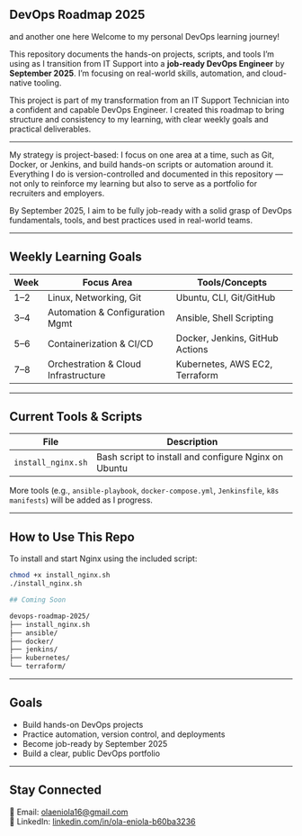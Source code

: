 ## DevOps Roadmap 2025
and another one here
Welcome to my personal DevOps learning journey!

This repository documents the hands-on projects, scripts, and tools I’m using as I transition from IT Support into a **job-ready DevOps Engineer** by **September 2025**. I’m focusing on real-world skills, automation, and cloud-native tooling.


This project is part of my transformation from an IT Support Technician into a confident and capable DevOps Engineer. I created this roadmap to bring structure and consistency to my learning, with clear weekly goals and practical deliverables.

---

My strategy is project-based: I focus on one area at a time, such as Git, Docker, or Jenkins, and build hands-on scripts or automation around it. Everything I do is version-controlled and documented in this repository — not only to reinforce my learning but also to serve as a portfolio for recruiters and employers.

By September 2025, I aim to be fully job-ready with a solid grasp of DevOps fundamentals, tools, and best practices used in real-world teams.

---

## Weekly Learning Goals

| Week | Focus Area                          | Tools/Concepts                        |
|------|-------------------------------------|---------------------------------------|
| 1–2  | Linux, Networking, Git              | Ubuntu, CLI, Git/GitHub               |
| 3–4  | Automation & Configuration Mgmt     | Ansible, Shell Scripting              |
| 5–6  | Containerization & CI/CD            | Docker, Jenkins, GitHub Actions       |
| 7–8  | Orchestration & Cloud Infrastructure| Kubernetes, AWS EC2, Terraform        |

---

## Current Tools & Scripts

| File               | Description                                           |
|--------------------|-------------------------------------------------------|
| `install_nginx.sh` | Bash script to install and configure Nginx on Ubuntu |

More tools (e.g., `ansible-playbook`, `docker-compose.yml`, `Jenkinsfile`, `k8s manifests`) will be added as I progress.

---

## How to Use This Repo

To install and start Nginx using the included script:

```bash
chmod +x install_nginx.sh
./install_nginx.sh

## Coming Soon

devops-roadmap-2025/
├── install_nginx.sh
├── ansible/
├── docker/
├── jenkins/
├── kubernetes/
└── terraform/
```

---

## Goals

- Build hands-on DevOps projects
- Practice automation, version control, and deployments
- Become job-ready by September 2025
- Build a clear, public DevOps portfolio

---

## Stay Connected

📧 Email: [olaeniola16@gmail.com](mailto:olaeniola16@gmail.com)  
🔗 LinkedIn: [linkedin.com/in/ola-eniola-b60ba3236](https://www.linkedin.com/in/ola-eniola-b60ba3236)
